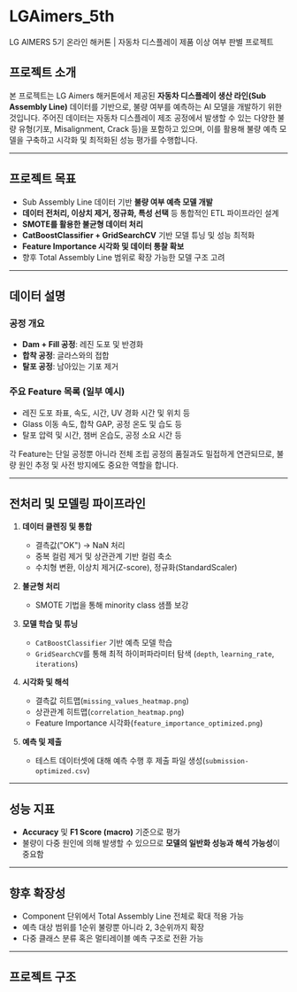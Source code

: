 # LGAimers_5th
LG AIMERS 5기 온라인 해커톤 | 자동차 디스플레이 제품 이상 여부 판별 프로젝트

## 프로젝트 소개

본 프로젝트는 LG Aimers 해커톤에서 제공된 **자동차 디스플레이 생산 라인(Sub Assembly Line)** 데이터를 기반으로, 불량 여부를 예측하는 AI 모델을 개발하기 위한 것입니다. 주어진 데이터는 자동차 디스플레이 제조 공정에서 발생할 수 있는 다양한 불량 유형(기포, Misalignment, Crack 등)을 포함하고 있으며, 이를 활용해 불량 예측 모델을 구축하고 시각화 및 최적화된 성능 평가를 수행합니다.

---

## 프로젝트 목표

- Sub Assembly Line 데이터 기반 **불량 여부 예측 모델 개발**
- **데이터 전처리, 이상치 제거, 정규화, 특성 선택** 등 통합적인 ETL 파이프라인 설계
- **SMOTE를 활용한 불균형 데이터 처리**
- **CatBoostClassifier + GridSearchCV** 기반 모델 튜닝 및 성능 최적화
- **Feature Importance 시각화 및 데이터 통찰 확보**
- 향후 Total Assembly Line 범위로 확장 가능한 모델 구조 고려

---

## 데이터 설명

### 공정 개요

- **Dam + Fill 공정**: 레진 도포 및 반경화
- **합착 공정**: 글라스와의 접합
- **탈포 공정**: 남아있는 기포 제거

### 주요 Feature 목록 (일부 예시)

- 레진 도포 좌표, 속도, 시간, UV 경화 시간 및 위치 등
- Glass 이동 속도, 합착 GAP, 공정 온도 및 습도 등
- 탈포 압력 및 시간, 챔버 온습도, 공정 소요 시간 등

각 Feature는 단일 공정뿐 아니라 전체 조립 공정의 품질과도 밀접하게 연관되므로, 불량 원인 추정 및 사전 방지에도 중요한 역할을 합니다.

---

## 전처리 및 모델링 파이프라인

1. **데이터 클렌징 및 통합**
   - 결측값("OK") → NaN 처리
   - 중복 컬럼 제거 및 상관관계 기반 컬럼 축소
   - 수치형 변환, 이상치 제거(Z-score), 정규화(StandardScaler)

2. **불균형 처리**
   - SMOTE 기법을 통해 minority class 샘플 보강

3. **모델 학습 및 튜닝**
   - `CatBoostClassifier` 기반 예측 모델 학습
   - `GridSearchCV`를 통해 최적 하이퍼파라미터 탐색 (`depth`, `learning_rate`, `iterations`)

4. **시각화 및 해석**
   - 결측값 히트맵(`missing_values_heatmap.png`)
   - 상관관계 히트맵(`correlation_heatmap.png`)
   - Feature Importance 시각화(`feature_importance_optimized.png`)

5. **예측 및 제출**
   - 테스트 데이터셋에 대해 예측 수행 후 제출 파일 생성(`submission-optimized.csv`)

---

## 성능 지표

- **Accuracy** 및 **F1 Score (macro)** 기준으로 평가
- 불량이 다중 원인에 의해 발생할 수 있으므로 **모델의 일반화 성능과 해석 가능성**이 중요함

---

## 향후 확장성

- Component 단위에서 Total Assembly Line 전체로 확대 적용 가능
- 예측 대상 범위를 1순위 불량뿐 아니라 2, 3순위까지 확장
- 다중 클래스 분류 혹은 멀티레이블 예측 구조로 전환 가능

---

## 프로젝트 구조

